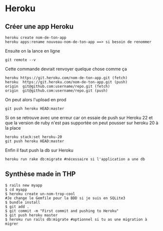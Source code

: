 # Heroku

## Créer une app Heroku
```shell
heroku create nom-de-ton-app
heroku apps:rename nouveau-nom-de-ton-app ==> si besoin de renommer
```
Ensuite on la lance en ligne
```shell
git remote --v 
```
Cette commande devrait renvoyer quelque chose comme ça
```shell
heroku https://git.heroku.com/nom-de-ton-app.git (fetch)
heroku  https://git.heroku.com/nom-de-ton-app.git (push)
origin  git@github.com:username/repo.git (fetch)
origin  git@github.com:username/repo.git (push)
```
On peut alors l'upload en prod
```shell
git push heroku HEAD:master
```

Si on se retrouve avec une erreur car on essaie de push sur Heroku 22 et que la version de ruby n'est pas supportée on peut pousser sur heroku 20 à la place
```shell
heroku stack:set heroku-20
git push heroku HEAD:master
```
Enfin il faut push la db sur Heroku
```shell
heroku run rake db:migrate #nécessaire si l'application a une db
```

## Synthèse made in THP
```shell 
$ rails new myapp
$ cd myapp
$ heroku create un-nom-trop-cool
#Je change le Gemfile pour la BDD si je suis en SQLite3
$ bundle install
$ git add .
$ git commit -m "First commit and pushing to Heroku"
$ git push heroku master
$ heroku run rails db:migrate #optionnel si tu as une migration à migrer
```